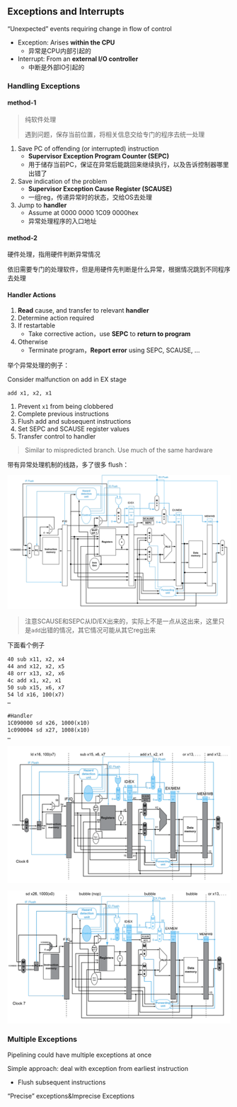 ## Exceptions and Interrupts

“Unexpected” events requiring change in flow of control

- Exception: Arises **within the CPU**
  - 异常是CPU内部引起的
- Interrupt: From an **external I/O controller**
  - 中断是外部IO引起的

### Handling Exceptions

#### method-1

> 纯软件处理
>
> 遇到问题，保存当前位置，将相关信息交给专门的程序去统一处理

1. Save PC of offending (or interrupted) instruction
   - **Supervisor Exception Program Counter  (SEPC)** 
   - 用于储存当前PC，保证在异常后能跳回来继续执行，以及告诉控制器哪里出错了
2. Save indication of the problem
   - **Supervisor Exception Cause Register (SCAUSE)** 
   - 一组reg，传递异常时的状态，交给OS去处理
3. Jump to **handler**
   - Assume at 0000 0000 1C09 0000hex
   - 异常处理程序的入口地址

#### method-2

硬件处理，指用硬件判断异常情况

依旧需要专门的处理软件，但是用硬件先判断是什么异常，根据情况跳到不同程序去处理

#### Handler Actions

1. **Read** cause, and transfer to relevant  **handler**
2. Determine action required
3. If restartable
   - Take corrective action，use **SEPC** to **return to program**
4. Otherwise
   - Terminate program，**Report error** using SEPC, SCAUSE, …

举个异常处理的例子：

Consider malfunction on add in EX stage

```assembly
add x1, x2, x1
```

1. Prevent `x1` from being clobbered
2. Complete previous instructions
3. Flush add and subsequent instructions
4. Set SEPC and SCAUSE register values
5. Transfer control to handler

> Similar to mispredicted branch. Use much of the same hardware

带有异常处理机制的线路，多了很多 flush：

![image-20240516133746689](https://raw.githubusercontent.com/RimLutienpeist/image-hosting/main/image-20240516133746689.png)

> 注意SCAUSE和SEPC从ID/EX出来的，实际上不是一点从这出来，这里只是`add`出错的情况，其它情况可能从其它reg出来

下面看个例子

```assembly
40 sub x11, x2, x4
44 and x12, x2, x5
48 orr x13, x2, x6
4c add x1, x2, x1
50 sub x15, x6, x7
54 ld x16, 100(x7)
…

#Handler
1C090000 sd x26, 1000(x10)
1c090004 sd x27, 1008(x10)
…
```

![image-20240516134724700](https://raw.githubusercontent.com/RimLutienpeist/image-hosting/main/image-20240516134724700.png)

![image-20240516134737234](https://raw.githubusercontent.com/RimLutienpeist/image-hosting/main/image-20240516134737234.png)

### Multiple Exceptions

Pipelining could have multiple exceptions at once

Simple approach: deal with exception from earliest instruction

- Flush subsequent instructions

“Precise” exceptions&Imprecise Exceptions